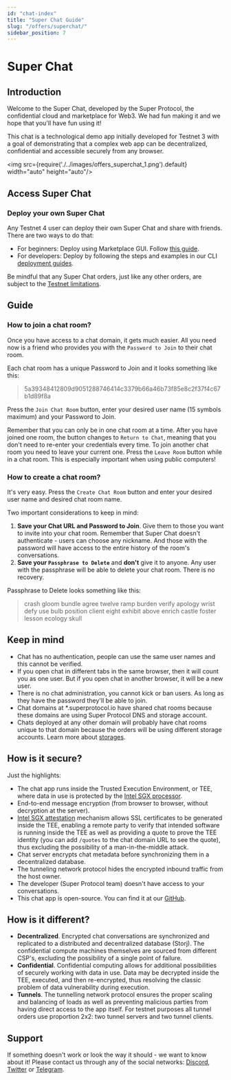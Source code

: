 ```yaml
---
id: "chat-index"
title: "Super Chat Guide"
slug: "/offers/superchat/"
sidebar_position: 7
---
```


# Super Chat

## Introduction

Welcome to the Super Chat, developed by the Super Protocol, the confidential cloud and marketplace for Web3. We had fun making it and we hope that you'll have fun using it!

This chat is a technological demo app initially developed for Testnet 3 with a goal of demonstrating that a complex web app can be decentralized, confidential and accessible securely from any browser. 

<img src={require('./../images/offers_superchat_1.png').default} width="auto" height="auto"/>

## Access Super Chat

### Deploy your own Super Chat

Any Testnet 4 user can deploy their own Super Chat and share with friends. There are two ways to do that:

* For beginners: Deploy using Marketplace GUI. Follow [this guide](/developers/marketplace/walkthrough).
* For developers: Deploy by following the steps and examples in our CLI [deployment guides](/developers/deployment_guides/tunnels).

Be mindful that any Super Chat orders, just like any other orders, are subject to the [Testnet limitations](/testnet/limitations).

## Guide

### How to join a chat room?
Once you have access to a chat domain, it gets much easier. All you need now is a friend who provides you with the `Password to Join` to their chat room.

Each chat room has a unique Password to Join and it looks something like this: 

> 5a39348412809d9051288746414c3379b66a46b73f85e8c2f37f4c67b1d89f8a

Press the `Join Chat Room` button, enter your desired user name (15 symbols maximum) and your Password to Join.

Remember that you can only be in one chat room at a time. After you have joined one room, the button changes to `Return to Chat`, meaning that you don't need to re-enter your credentials every time. To join another chat room you need to leave your current one. Press the `Leave Room` button while in a chat room. This is especially important when using public computers!

### How to create a chat room?

It's very easy. Press the `Create Chat Room` button and enter your desired user name and desired chat room name. 

Two important considerations to keep in mind:
1. **Save your Chat URL and Password to Join**. Give them to those you want to invite into your chat room. Remember that Super Chat doesn't authenticate - users can choose any nickname. And those with the password will have access to the entire history of the room's conversations.
2. **Save your `Passphrase to Delete`** and **don't** give it to anyone. Any user with the passphrase will be able to delete your chat room. There is no recovery.

Passphrase to Delete looks something like this:
> crash gloom bundle agree twelve ramp burden verify apology wrist defy use bulb position client eight exhibit above enrich castle foster lesson ecology skull

## Keep in mind

* Chat has no authentication, people can use the same user names and this cannot be verified.
* If you open chat in different tabs in the same browser, then it will count you as one user. But if you open chat in another browser, it will be a new user.
* There is no chat administration, you cannot kick or ban users. As long as they have the password they'll be able to join.
* Chat domains at *.superprotocol.io have shared chat rooms because these domains are using Super Protocol DNS and storage account.
* Chats deployed at any other domain will probably have chat rooms unique to that domain because the orders will be using different storage accounts. Learn more about [storages](/developers/cli_guides/storages).  

## How is it secure?

Just the highlights:

* The chat app runs inside the Trusted Execution Environment, or TEE, where data in use is protected by the [Intel SGX processor](https://www.intel.com/content/www/us/en/architecture-and-technology/software-guard-extensions.html).
* End-to-end message encryption (from browser to browser, without decryption at the server).
* [Intel SGX attestation](https://www.intel.com/content/www/us/en/developer/articles/technical/quote-verification-attestation-with-intel-sgx-dcap.html) mechanism allows SSL certificates to be generated inside the TEE, enabling a remote party to verify that intended software is running inside the TEE as well as providing a quote to prove the TEE identity (you can add `/quotes` to the chat domain URL to see the quote), thus excluding the possibility of a man-in-the-middle attack.
* Chat server encrypts chat metadata before synchronizing them in a decentralized database.
* The tunneling network protocol hides the encrypted inbound traffic from the host owner.
* The developer (Super Protocol team) doesn't have access to your conversations. 
* This chat app is open-source. You can find it at our [GitHub](https://github.com/Super-Protocol/solutions/tree/main/Tunnel%20Client/chat).

## How is it different?

* **Decentralized**. Encrypted chat conversations are synchronized and replicated to a distributed and decentralized database (Storj). The confidential compute machines themselves are sourced from different CSP's, excluding the possibility of a single point of failure.
* **Confidential**. Confidential computing allows for additional possibilities of securely working with data in use. Data may be decrypted inside the TEE, executed, and then re-encrypted, thus resolving the classic problem of data vulnerability during execution.
* **Tunnels**. The tunnelling network protocol ensures the proper scaling and balancing of loads as well as preventing malicious parties from having direct access to the app itself. For testnet purposes all tunnel orders use proportion 2x2: two tunnel servers and two tunnel clients.


## Support

If something doesn't work or look the way it should - we want to know about it! Please contact us through any of the social networks: [Discord](https://discord.com/invite/superprotocol), [Twitter](https://twitter.com/super__protocol) or [Telegram](https://t.me/superprotocol). 
